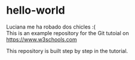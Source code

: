 # hello-world
Luciana me ha robado dos chicles :(
<br>
This is an example repository for the Git tutoial on https://www.w3schools.com

This repository is built step by step in the tutorial.
